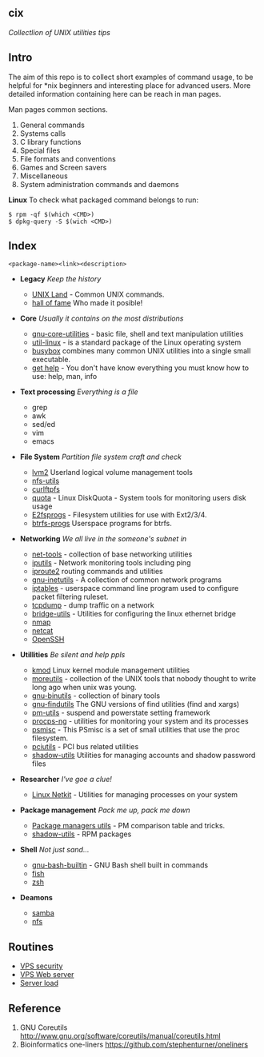 <!--
File          : README.md
Created       : Sat 07 Nov 2015 22:58:38
Last Modified : Fri 14 Oct 2016 21:53:03 sharlatan
Maintainer    : sharlatan <sharlatanus@gmail.com>
-->

cix
---
_Collectlion of UNIX utilities tips_

## Intro ##

The aim of this repo is to collect short examples of command usage, to
be  helpful for  *nix  beginners and  interesting  place for  advanced
users.  More detailed information containing  here can be reach in man
pages.

Man pages common sections.

1. General commands
2. Systems calls
3. C library functions
4. Special files
5. File formats and conventions
6. Games and Screen savers
7. Miscellaneous
8. System administration commands and daemons

__Linux__
To check what packaged command belongs to run:

    $ rpm -qf $(which <CMD>)
    $ dpkg-query -S $(wich <CMD>)


## Index ##

    <package-name><link><description>

*   __Legacy__ *Keep the history*
    +   [UNIX Land](spices/unix_land.md) -
        Common UNIX commands.
    +   [hall of fame]()
        Who made it posible!

*   __Core__ *Usually it contains on the most distributions*
    +   [gnu-core-utilities](spices/gnu-core-utilities.org) -
        basic file, shell and text manipulation utilities
    +   [util-linux](spices/util-linux.md) -
        is a standard package of the Linux operating system
    +   [busybox]()
        combines many common UNIX utilities into a single small executable.
    +   [get help]() -
        You don't have know everything you must know how to use: help, man, info

*   __Text processing__ *Everything is a file*
    + grep
    + awk
    + sed/ed
    + vim
    + emacs

*   __File System__ *Partition file system craft and check*
    +   [lvm2](spices/lvm2.md)
        Userland logical volume management tools
    +   [nfs-utils]()
    +   [curlftpfs]()
    +   [quota](spices/linux_diskquota.md) -
        Linux DiskQuota - System tools for monitoring users disk usage
    +   [E2fsprogs](spices/e2fsprogs.md) -
        Filesystem utilities for use with Ext2/3/4.
    +   [btrfs-progs](spices/btrfs-progs.md)
        Userspace programs for btrfs.

*   __Networking__ *We all live in the someone's subnet in*
    +   [net-tools](spices/net-tools.md) -
        collection of base networking utilities
    +   [iputils](spices/iputils.md) -
        Network monitoring tools including ping
    +   [iproute2](spices/iproute2.org)
        routing commands and utilities
    +   [gnu-inetutils](spices/gnu-inetutils.md) -
        A collection of common network programs
    +   [iptables](spices/iptables.md) -
        userspace command line program used to configure packet filtering ruleset.
    +   [tcpdump](spices/tcpdump.md) -
        dump traffic on a network
    +   [bridge-utils](spices/bridge_utils.org) -
        Utilities for configuring the linux ethernet bridge
    +   [nmap]()
    +   [netcat]()
    +   [OpenSSH]()

*   __Utillities__ *Be silent and help ppls*
    +   [kmod](spices/kmod.md)
        Linux kernel module management utilities
    +   [moreutils](spices/moreutils.md) -
        collection of the UNIX tools that nobody thought to write long ago when unix was young.
    +   [gnu-binutils](spices/gnu-binutils.md) -
        collection of binary tools
    +   [gnu-findutils](spices/gnu-findutils.md)
        The GNU versions of find utilities (find and xargs)
    +   [pm-utils](spices/pm-utils.md) -
        suspend and powerstate setting framework
    +   [procps-ng](spices/procps-ng.md) -
        utilities for monitoring your system and its processes
    +   [psmisc](spices/psmisc.md) -
        This PSmisc is a set of small utilities that use the proc filesystem.
    +   [pciutils](spices/pciutils.md) -
        PCI bus related utilities
    +   [shadow-utils]()
        Utilities for managing accounts and shadow password files

*   __Researcher__ *I've goe a clue!*
    +   [Linux Netkit](spices/netkit.md) -
        Utilities for managing processes on your system

*   __Package management__ *Pack me up, pack me down*
    +   [Package managers utils](spices/pm_managers.md) -
        PM comparison table and tricks.
    +   [shadow-utils](spices/shadow-utils.md) -
        RPM packages

*   __Shell__ *Not just sand...*
    +   [gnu-bash-builtin](spices/gnu-bash-builtin.md) -
        GNU Bash shell built in commands
    +   [fish](http://fishshell.com/)
    +   [zsh](http://www.zsh.org/)

*   __Deamons__
    +   [samba]()
    +   [nfs]()

## Routines ##
+   [VPS security](routines/vps_security.md)
+   [VPS Web server](routines/vps_to_webserver.md)
+   [Server load](routines/server_load.md)

## Reference ##
1. GNU Coreutils http://www.gnu.org/software/coreutils/manual/coreutils.html
2. Bioinformatics one-liners https://github.com/stephenturner/oneliners

